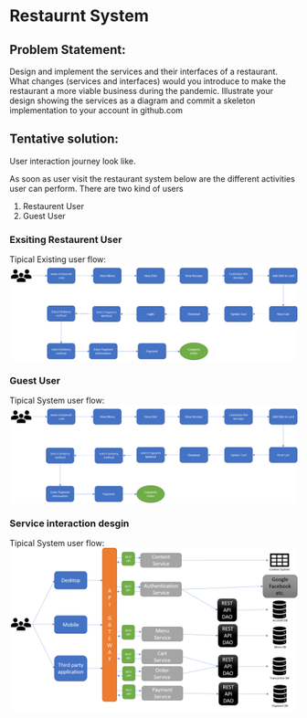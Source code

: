 # Restaurnt System

## Problem Statement:
Design and implement the services and their interfaces of a restaurant. What changes (services and interfaces) would you introduce to make the restaurant a more viable business during the pandemic. Illustrate your design showing the services as a diagram and commit a skeleton implementation to your account in github.com


## Tentative solution:
User interaction journey look like.
 
As soon as user visit the restaurant system below are the different activities user can perform.
There are two kind of users
1) Restaurent User
2) Guest User 

### Exsiting Restaurent User
Tipical Existing user flow: ![Restaurant System Existing User](images/Restaurent-order-process-existing-user.png)


### Guest User
Tipical System user flow: ![Restaurant System Guest User](images/Restaurent-order-process-guest-user.png)


### Service interaction desgin
Tipical System user flow: ![Service interaction design](images/service-interaction.png)
